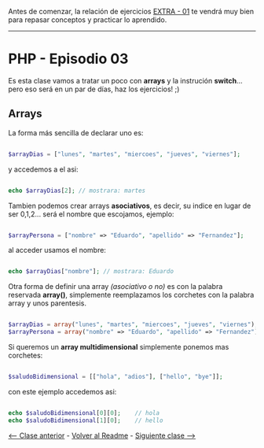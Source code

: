 Antes de comenzar, la relación de ejercicios [EXTRA - 01](https://github.com/EduFdezSoy/curso-php/blob/master/ejercicios/extra-01.md#practica-extra-01) te vendrá muy bien para repasar conceptos y practicar lo aprendido.  

---

# PHP - Episodio 03

Es esta clase vamos a tratar un poco con **arrays** y la instrución **switch**... pero eso será en un par de días, haz los ejercicios! ;)

## Arrays
La forma m&aacute;s sencilla de declarar uno es:
```php

$arrayDias = ["lunes", "martes", "miercoes", "jueves", "viernes"];

```
y accedemos a el asi:
```php

echo $arrayDias[2]; // mostrara: martes

```
Tambien podemos crear arrays **asociativos**, es decir, su indice en lugar de ser 0,1,2... ser&aacute; el nombre que escojamos, ejemplo:
```php

$arrayPersona = ["nombre" => "Eduardo", "apellido" => "Fernandez"];

```
al acceder usamos el nombre:
```php

echo $arrayDias["nombre"]; // mostrara: Eduardo

```
Otra forma de definir una array *(asociativo o no)* es con la palabra reservada **array()**, simplemente reemplazamos los corchetes con la palabra array y unos parentesis.
```php

$arrayDias = array("lunes", "martes", "miercoes", "jueves", "viernes");
$arrayPersona = array("nombre" => "Eduardo", "apellido" => "Fernandez");

```

Si queremos un **array multidimensional** simplemente ponemos mas corchetes:
```php

$saludoBidimensional = [["hola", "adios"], ["hello", "bye"]];

```
con este ejemplo accedemos asi:
```php

echo $saludoBidimensional[0][0];    // hola
echo $saludoBidimensional[1][0];    // hello

```

[<-- Clase anterior](https://github.com/EduFdezSoy/curso-php/edit/master/php-02.md) - [Volver al Readme](https://github.com/EduFdezSoy/curso-php/blob/master/README.md#curso-php) - [Siguiente clase -->](https://github.com/EduFdezSoy/curso-php/blob/master/php-04.md)

